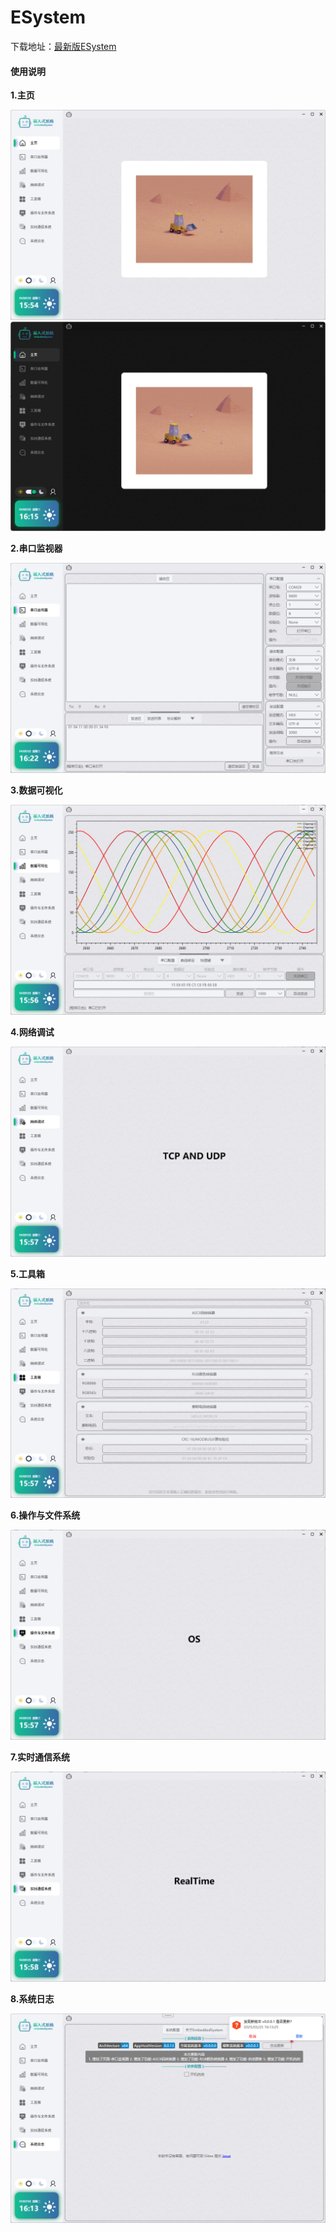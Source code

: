 # ESystem
下载地址：[最新版ESystem](https://gitee.com/DisciplinedFries/embedded-system/repository/archive/v0.0.0.2)

#### 使用说明

 **1.主页** 

![输入图片说明](Packs/1.%E4%B8%BB%E9%A1%B5.png)
![输入图片说明](Packs/1.%E4%B8%BB%E9%A1%B5(%E6%94%B9%E5%8F%98%E4%B8%BB%E9%A2%98).png)

 **2.串口监视器** 

![输入图片说明](Packs/2.%E4%B8%B2%E5%8F%A3%E7%9B%91%E8%A7%86%E5%99%A8.png)
 
 **3.数据可视化** 

![输入图片说明](Packs/3.%E6%95%B0%E6%8D%AE%E5%8F%AF%E8%A7%86%E5%8C%96.png)

 **4.网络调试** 

![输入图片说明](Packs/4.%E7%BD%91%E7%BB%9C%E8%B0%83%E8%AF%95.png)

 **5.工具箱** 

![输入图片说明](Packs/5.%E5%B7%A5%E5%85%B7%E7%AE%B1.png)

 **6.操作与文件系统** 

![输入图片说明](Packs/6.%E6%93%8D%E4%BD%9C%E4%B8%8E%E6%96%87%E4%BB%B6%E7%B3%BB%E7%BB%9F.png)

 **7.实时通信系统** 

![输入图片说明](Packs/7.%E5%AE%9E%E6%97%B6%E9%80%9A%E4%BF%A1%E7%B3%BB%E7%BB%9F.png)

 **8.系统日志** 

![输入图片说明](Packs/8.%E7%B3%BB%E7%BB%9F%E6%97%A5%E5%BF%97.png)


